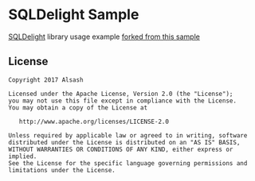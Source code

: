 # SQLDelight Sample

[SQLDelight](https://github.com/square/sqldelight) library usage example [forked from this sample](https://github.com/square/sqldelight/tree/master/sqldelight-sample)

## License

    Copyright 2017 Alsash

    Licensed under the Apache License, Version 2.0 (the "License");
    you may not use this file except in compliance with the License.
    You may obtain a copy of the License at

       http://www.apache.org/licenses/LICENSE-2.0

    Unless required by applicable law or agreed to in writing, software
    distributed under the License is distributed on an "AS IS" BASIS,
    WITHOUT WARRANTIES OR CONDITIONS OF ANY KIND, either express or implied.
    See the License for the specific language governing permissions and
    limitations under the License.
